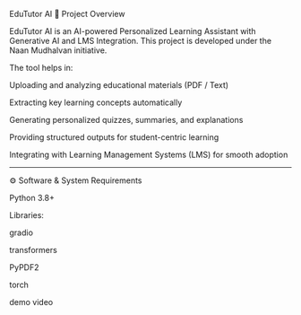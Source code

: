 





EduTutor AI 📌 Project Overview

EduTutor AI is an AI-powered Personalized Learning Assistant with Generative AI and LMS Integration.
This project is developed under the Naan Mudhalvan initiative.

The tool helps in:

Uploading and analyzing educational materials (PDF / Text)

Extracting key learning concepts automatically

Generating personalized quizzes, summaries, and explanations

Providing structured outputs for student-centric learning

Integrating with Learning Management Systems (LMS) for smooth adoption



---

⚙️ Software & System Requirements

Python 3.8+


Libraries:

gradio

transformers

PyPDF2

torch

demo video
